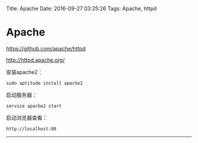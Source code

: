 Title: Apache
Date: 2016-09-27 03:25:26
Tags: Apache, httpd



# Apache

<https://github.com/apache/httpd>

<http://httpd.apache.org/>

安装apache2：

    sudo aptitude install apache2

启动服务器：

    service apache2 start

启动浏览器查看：

    http://localhost:80

***

